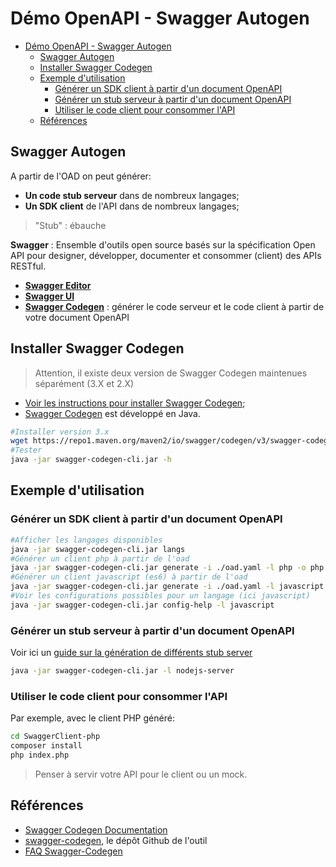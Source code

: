 # Démo OpenAPI - Swagger Autogen


- [Démo OpenAPI - Swagger Autogen](#démo-openapi---swagger-autogen)
  - [Swagger Autogen](#swagger-autogen)
  - [Installer Swagger Codegen](#installer-swagger-codegen)
  - [Exemple d'utilisation](#exemple-dutilisation)
    - [Générer un SDK client à partir d'un document OpenAPI](#générer-un-sdk-client-à-partir-dun-document-openapi)
    - [Générer un stub serveur à partir d'un document OpenAPI](#générer-un-stub-serveur-à-partir-dun-document-openapi)
    - [Utiliser le code client pour consommer l'API](#utiliser-le-code-client-pour-consommer-lapi)
  - [Références](#références)


## Swagger Autogen

A partir de l'OAD on peut générer:

- **Un code stub serveur** dans de nombreux langages;
- **Un SDK client** de l'API dans de nombreux langages;

> "Stub" : ébauche

**Swagger** : Ensemble d'outils open source basés sur la spécification Open API pour designer, développer, documenter et consommer (client) des APIs RESTful.

- [__Swagger Editor__](https://editor.swagger.io/)
- [__Swagger UI__](https://github.com/swagger-api/swagger-ui)
- [__Swagger Codegen__](https://github.com/swagger-api/swagger-codegen) : générer le code serveur et le code client à partir de votre document OpenAPI


## Installer Swagger Codegen

> Attention, il existe deux version de Swagger Codegen maintenues séparément (3.X et 2.X)

- [Voir les instructions pour installer Swagger Codegen](https://github.com/swagger-api/swagger-codegen?tab=readme-ov-file#getting-started);
- [Swagger Codegen](https://github.com/swagger-api/swagger-codegen) est développé en Java.

~~~bash
#Installer version 3.x
wget https://repo1.maven.org/maven2/io/swagger/codegen/v3/swagger-codegen-cli/3.0.63/swagger-codegen-cli-3.0.63.jar -O swagger-codegen-cli.jar
#Tester
java -jar swagger-codegen-cli.jar -h
~~~

## Exemple d'utilisation

### Générer un SDK client à partir d'un document OpenAPI

~~~bash
#Afficher les langages disponibles
java -jar swagger-codegen-cli.jar langs
#Générer un client php à partir de l'oad
java -jar swagger-codegen-cli.jar generate -i ./oad.yaml -l php -o php
#Générer un client javascript (es6) à partir de l'oad
java -jar swagger-codegen-cli.jar generate -i ./oad.yaml -l javascript -o js
#Voir les configurations possibles pour un langage (ici javascript)
java -jar swagger-codegen-cli.jar config-help -l javascript
~~~

### Générer un stub serveur à partir d'un document OpenAPI

Voir ici un [guide sur la génération de différents stub server](https://github.com/swagger-api/swagger-codegen/wiki/server-stub-generator-howto)

~~~bash
java -jar swagger-codegen-cli.jar -l nodejs-server
~~~

### Utiliser le code client pour consommer l'API

Par exemple, avec le client PHP généré:

~~~bash
cd SwaggerClient-php
composer install
php index.php
~~~

> Penser à servir votre API pour le client ou un mock.

## Références

- [Swagger Codegen Documentation](https://swagger.io/docs/open-source-tools/swagger-codegen/)
- [swagger-codegen](https://github.com/swagger-api/swagger-codegen#getting-started), le dépôt Github de l'outil
- [FAQ Swagger-Codegen](https://github.com/swagger-api/swagger-codegen/wiki/FAQ)
